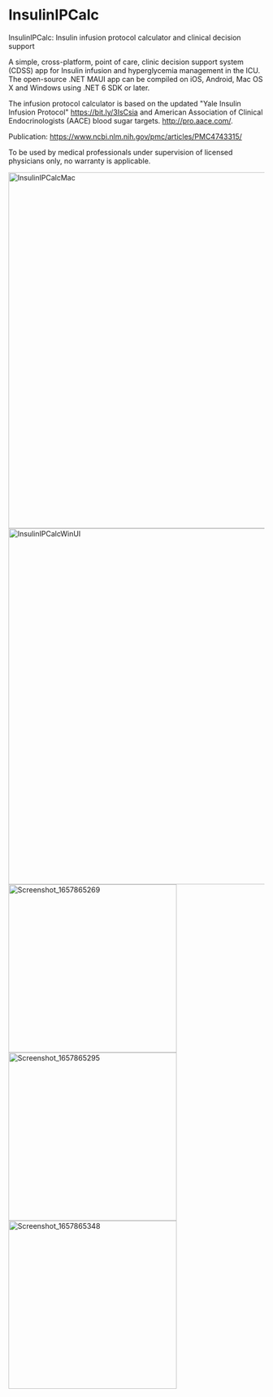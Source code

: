 # InsulinIPCalc
InsulinIPCalc: Insulin infusion protocol calculator and clinical decision support

A simple, cross-platform, point of care, clinic decision support system (CDSS) app for Insulin infusion and hyperglycemia management in the ICU. The open-source .NET MAUI app can be compiled on iOS, Android, Mac OS X and Windows using .NET 6 SDK or later. 

The infusion protocol calculator is based on the updated "Yale Insulin Infusion Protocol" https://bit.ly/3IsCsia and American Association of Clinical Endocrinologists (AACE) blood sugar targets. http://pro.aace.com/.

Publication: https://www.ncbi.nlm.nih.gov/pmc/articles/PMC4743315/

To be used by medical professionals under supervision of licensed physicians only, no warranty is applicable.

<img width="701" alt="InsulinIPCalcMac" src="https://user-images.githubusercontent.com/10882257/179175899-7c235df0-88a3-4897-ae10-7ef28a3736ca.png">
<img width="701" alt="InsulinIPCalcWinUI" src="https://user-images.githubusercontent.com/10882257/179175924-890e1ba6-543c-439d-bea0-952d019ae25c.png">
<img width="331" alt="Screenshot_1657865269" src="https://user-images.githubusercontent.com/10882257/179175962-f0fb2430-9ba3-4dbb-9c2f-482522c5f4c4.png">
<img width="331" alt="Screenshot_1657865295" src="https://user-images.githubusercontent.com/10882257/179175971-44d1efc0-9150-4ded-a1dd-42c61c62a6c7.png">
<img width="331" alt="Screenshot_1657865348" src="https://user-images.githubusercontent.com/10882257/179175974-bcab17a0-f597-4b31-bc19-f1f0a7e2be38.png">
